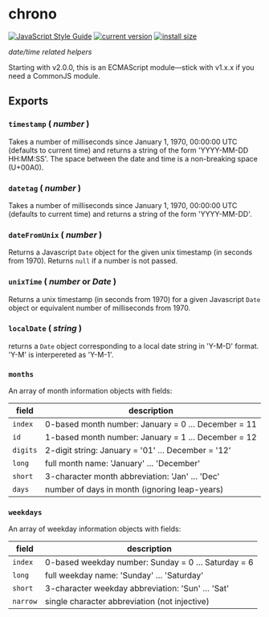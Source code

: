 # chrono

[![JavaScript Style Guide](https://img.shields.io/badge/code_style-standard-brightgreen.svg)](https://standardjs.com)
[![current version](https://img.shields.io/npm/v/@robireton/chrono)](https://www.npmjs.com/package/@robireton/chrono)
[![install size](https://packagephobia.com/badge?p=@robireton/chrono)](https://packagephobia.com/result?p=@robireton/chrono)

*date/time related helpers*

Starting with v2.0.0, this is an ECMAScript module—stick with v1.x.x if you need a CommonJS module.


## Exports

### `timestamp` ( *number* )
Takes a number of milliseconds since January 1, 1970, 00:00:00 UTC (defaults to current time) and returns a string of the form 'YYYY-MM-DD HH:MM:SS'. The space between the date and time is a non-breaking space (U+00A0).

### `datetag` ( *number* )
Takes a number of milliseconds since January 1, 1970, 00:00:00 UTC (defaults to current time) and returns a string of the form 'YYYY-MM-DD'.

### `dateFromUnix` ( *number* )
Returns a Javascript `Date` object for the given unix timestamp (in seconds from 1970). Returns `null` if a number is not passed.

### `unixTime` ( *number* or *Date* )
Returns a unix timestamp (in seconds from 1970) for a given Javascript `Date` object or equivalent number of milliseconds from 1970.

### `localDate` ( *string* )
returns a `Date` object corresponding to a local date string in 'Y-M-D' format. 'Y-M' is interpereted as 'Y-M-1'.

### `months`
An array of month information objects with fields:

| field | description |
| --- | --- |
| `index` | 0-based month number: January = 0 … December = 11 |
| `id` | 1-based month number: January = 1 … December = 12 |
| `digits` | 2-digit string: January = '01' … December = '12' |
| `long` | full month name: 'January' … 'December' |
| `short` | 3-character month abbreviation: 'Jan' … 'Dec' |
| `days` | number of days in month (ignoring leap-years) |

### `weekdays`
An array of weekday information objects with fields:

| field | description |
| --- | --- |
| `index` | 0-based weekday number: Sunday = 0 … Saturday = 6 |
| `long` | full weekday name: 'Sunday' … 'Saturday' |
| `short` | 3-character weekday abbreviation: 'Sun' … 'Sat' |
| `narrow` | single character abbreviation (not injective) |
